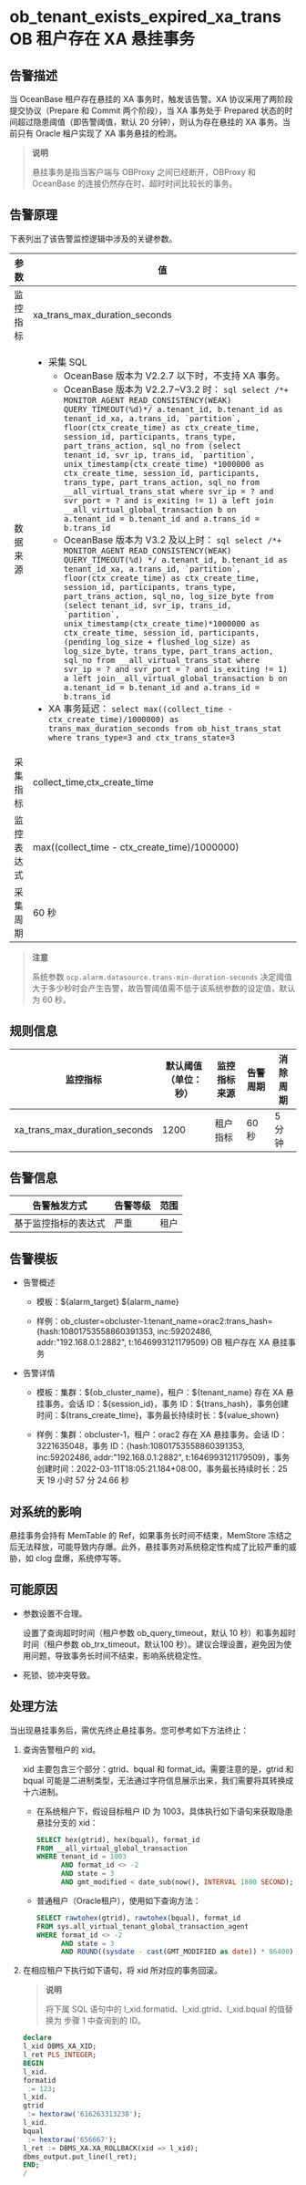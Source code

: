 ob_tenant_exists_expired_xa_trans OB 租户存在 XA 悬挂事务
======================================================================

告警描述
-------------------------

当 OceanBase 租户存在悬挂的 XA 事务时，触发该告警。XA 协议采用了两阶段提交协议（Prepare 和 Commit 两个阶段），当 XA 事务处于 Prepared 状态的时间超过隐患阈值（即告警阈值，默认 20 分钟），则认为存在悬挂的 XA 事务。当前只有 Oracle 租户实现了 XA 事务悬挂的检测。

> **说明**
>
> 悬挂事务是指当客户端与 OBProxy 之间已经断开，OBProxy 和 OceanBase 的连接仍然存在时、超时时间比较长的事务。

告警原理
-------------------------

下表列出了该告警监控逻辑中涉及的关键参数。

|  参数   |  值|
|-------|------|
| 监控指标  | xa_trans_max_duration_seconds |
| 数据来源  | <ul><li>采集 SQL<ul><li> OceanBase 版本为 V2.2.7 以下时，不支持 XA 事务。   </li><li> OceanBase 版本为 V2.2.7\~V3.2 时： ```sql select /*+ MONITOR_AGENT READ_CONSISTENCY(WEAK) QUERY_TIMEOUT(%d)*/ a.tenant_id, b.tenant_id as tenant_id_xa, a.trans_id, `partition`, floor(ctx_create_time) as ctx_create_time, session_id, participants, trans_type, part_trans_action, sql_no from (select tenant_id, svr_ip, trans_id, `partition`, unix_timestamp(ctx_create_time) *1000000 as ctx_create_time, session_id, participants, trans_type, part_trans_action, sql_no from __all_virtual_trans_stat where svr_ip = ? and svr_port = ? and is_exiting != 1) a left join __all_virtual_global_transaction b on a.tenant_id = b.tenant_id and a.trans_id = b.trans_id ```   </li><li> OceanBase 版本为 V3.2 及以上时： ```sql select /*+ MONITOR_AGENT READ_CONSISTENCY(WEAK) QUERY_TIMEOUT(%d) */ a.tenant_id, b.tenant_id as tenant_id_xa, a.trans_id, `partition`, floor(ctx_create_time) as ctx_create_time, session_id, participants, trans_type, part_trans_action, sql_no, log_size_byte from (select tenant_id, svr_ip, trans_id, `partition`, unix_timestamp(ctx_create_time)*1000000 as ctx_create_time, session_id, participants, (pending_log_size + flushed_log_size) as log_size_byte, trans_type, part_trans_action, sql_no from __all_virtual_trans_stat where svr_ip = ? and svr_port = ? and is_exiting != 1) a left join__all_virtual_global_transaction b on a.tenant_id = b.tenant_id and a.trans_id = b.trans_id ```  </li></ul></li><li>   XA 事务延迟：  ```select max((collect_time - ctx_create_time)/1000000) as trans_max_duration_seconds from ob_hist_trans_stat where trans_type=3 and ctx_trans_state=3``` </li></ul> |
| 采集指标  | collect_time,ctx_create_time  |
| 监控表达式 | max((collect_time - ctx_create_time)/1000000)  |
| 采集周期  | 60 秒  |

> **注意**
>
> 系统参数 `ocp.alarm.datasource.trans-min-duration-seconds` 决定阈值大于多少秒时会产生告警，故告警阈值需不低于该系统参数的设定值，默认为 60 秒。

规则信息
-------------------------

|             监控指标              | 默认阈值（单位：秒） | 监控指标来源 | 告警周期 | 消除周期 |
|-------------------------------|------------|--------|------|------|
| xa_trans_max_duration_seconds | 1200       | 租户指标   | 60 秒 | 5 分钟 |

告警信息
-------------------------

|   告警触发方式   | 告警等级 | 范围 |
|------------|------|----|
| 基于监控指标的表达式 | 严重   | 租户 |

告警模板
-------------------------

* 告警概述

  * 模板：\${alarm_target} ${alarm_name}

  * 样例：ob_cluster=obcluster-1:tenant_name=orac2:trans_hash={hash:10801753558860391353, inc:59202486, addr:"192.168.0.1:2882", t:1646993121179509} OB 租户存在 XA 悬挂事务

* 告警详情

  * 模板：集群：\${ob_cluster_name}，租户：\${tenant_name} 存在 XA 悬挂事务。会话 ID：\${session_id}，事务 ID：\${trans_hash}，事务创建时间：\${trans_create_time}，事务最长持续时长：\${value_shown}

  * 样例：集群：obcluster-1，租户：orac2 存在 XA 悬挂事务。会话 ID：3221635048，事务 ID：{hash:10801753558860391353, inc:59202486, addr:"192.168.0.1:2882", t:1646993121179509}，事务创建时间：2022-03-11T18:05:21.184+08:00，事务最长持续时长：25 天 19 小时 57 分 24.66 秒

对系统的影响
---------------------------

悬挂事务会持有 MemTable 的 Ref，如果事务长时间不结束，MemStore 冻结之后无法释放，可能导致内存爆。此外，悬挂事务对系统稳定性构成了比较严重的威胁，如 clog 盘爆，系统停写等。

可能原因
-------------------------

* 参数设置不合理。

  设置了查询超时时间（租户参数 ob_query_timeout，默认 10 秒）和事务超时时间（租户参数 ob_trx_timeout，默认100 秒）。建议合理设置，避免因为使用问题，导致事务长时间不结束，影响系统稳定性。
  
* 死锁、锁冲突导致。

处理方法
-------------------------

当出现悬挂事务后，需优先终止悬挂事务。您可参考如下方法终止：

1. 查询告警租户的 xid。

   xid 主要包含三个部分：gtrid、bqual 和 format_id。需要注意的是，gtrid 和 bqual 可能是二进制类型，无法通过字符信息展示出来，我们需要将其转换成十六进制。
   * 在系统租户下，假设目标租户 ID 为 1003，具体执行如下语句来获取隐患悬挂分支的 xid：

     ```sql
     SELECT hex(gtrid), hex(bqual), format_id
     FROM __all_virtual_global_transaction
     WHERE tenant_id = 1003
           AND format_id <> -2
           AND state = 3
           AND gmt_modified < date_sub(now(), INTERVAL 1800 SECOND);
     ```

   *
     普通租户（Oracle租户），使用如下查询方法：

     ```sql
     SELECT rawtohex(gtrid), rawtohex(bqual), format_id
     FROM sys.all_virtual_tenant_global_transaction_agent
     WHERE format_id <> -2 
           AND state = 3
           AND ROUND((sysdate - cast(GMT_MODIFIED as date)) * 86400) > 1800;
     ```

2. 在相应租户下执行如下语句，将 xid 所对应的事务回滚。

   > **说明**
   >
   > 将下属 SQL 语句中的 l_xid.formatid、l_xid.gtrid、l_xid.bqual 的值替换为 步骤 1 中查询到的 ID。

   ```sql
   declare
   l_xid DBMS_XA_XID;
   l_ret PLS_INTEGER;
   BEGIN
   l_xid. 
   formatid 
    := 123;
   l_xid. 
   gtrid 
    := hextoraw('616263313238');
   l_xid. 
   bqual 
    := hextoraw('656667');
   l_ret := DBMS_XA.XA_ROLLBACK(xid => l_xid);
   dbms_output.put_line(l_ret);
   END;
   /
   ```
